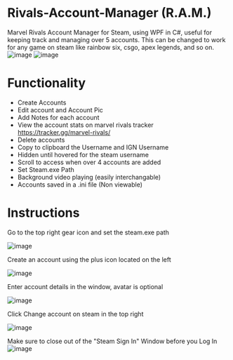 # Rivals-Account-Manager (R.A.M.)
Marvel Rivals Account Manager for Steam, using WPF in C#, useful for keeping track and managing over 5 accounts. This can be changed to work for any game on steam like rainbow six, csgo, apex legends, and so on.
![image](https://github.com/user-attachments/assets/5aa2abe1-8893-48ff-a543-5ba630d92d49)
![image](https://github.com/user-attachments/assets/df49571a-6301-4576-83fc-99105e02b25b)



# Functionality
- Create Accounts
- Edit account and Account Pic
- Add Notes for each account
- View the account stats on marvel rivals tracker https://tracker.gg/marvel-rivals/
- Delete accounts
- Copy to clipboard the Username and IGN Username
- Hidden until hovered for the steam username
- Scroll to access when over 4 accounts are added
- Set Steam.exe Path
- Background video playing (easily interchangable)
- Accounts saved in a .ini file (Non viewable)

# Instructions
Go to the top right gear icon and set the steam.exe path

![image](https://github.com/user-attachments/assets/58b91505-8e4e-465b-8d5e-4245b870871c)

Create an account using the plus icon located on the left

![image](https://github.com/user-attachments/assets/14115223-e68b-492a-87a3-bb48d4b8f24c)

Enter account details in the window, avatar is optional

![image](https://github.com/user-attachments/assets/bfe3fc3b-8523-4995-bd30-40e5432ed66d)

Click Change account on steam in the top right

![image](https://github.com/user-attachments/assets/3c2262c4-cf80-42b3-9618-d18aba191d6a)

Make sure to close out of the "Steam Sign In" Window before you Log In
![image](https://github.com/user-attachments/assets/484f507d-fd12-4093-9af9-7e9e3c5475f0)

